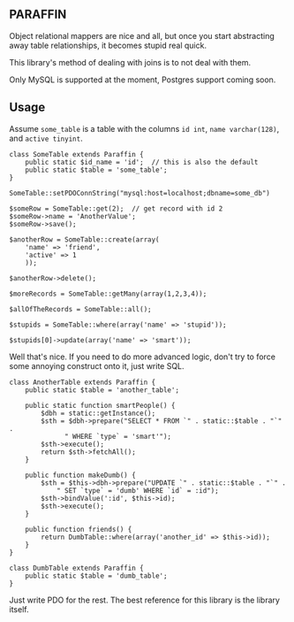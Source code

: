 PARAFFIN
--------

Object relational mappers are nice and all, but once you start abstracting away table relationships, it becomes stupid real quick.

This library's method of dealing with joins is to not deal with them.

Only MySQL is supported at the moment, Postgres support coming soon.

Usage
-----

Assume `some_table` is a table with the columns `id int`, `name varchar(128)`, and `active tinyint`.

    class SomeTable extends Paraffin {
        public static $id_name = 'id';  // this is also the default
        public static $table = 'some_table';
    }
  
    SomeTable::setPDOConnString("mysql:host=localhost;dbname=some_db")
  
    $someRow = SomeTable::get(2);  // get record with id 2
    $someRow->name = 'AnotherValue';
    $someRow->save();
  
    $anotherRow = SomeTable::create(array(
        'name' => 'friend',
        'active' => 1
        ));
  
    $anotherRow->delete();
  
    $moreRecords = SomeTable::getMany(array(1,2,3,4));
  
    $allOfTheRecords = SomeTable::all();
  
    $stupids = SomeTable::where(array('name' => 'stupid'));
  
    $stupids[0]->update(array('name' => 'smart'));

Well that's nice. If you need to do more advanced logic, don't try to force some annoying construct onto it, just write SQL.

    class AnotherTable extends Paraffin {
        public static $table = 'another_table';
  
        public static function smartPeople() {
            $dbh = static::getInstance();
            $sth = $dbh->prepare("SELECT * FROM `" . static::$table . "`" .
                  " WHERE `type` = 'smart'");
            $sth->execute();
            return $sth->fetchAll();
        }
  
        public function makeDumb() {
			$sth = $this->dbh->prepare("UPDATE `" . static::$table . "`" .
  	  	  		" SET `type` = 'dumb' WHERE `id` = :id");
			$sth->bindValue(':id', $this->id);
			$sth->execute();
		}
  
		public function friends() {
  			return DumbTable::where(array('another_id' => $this->id));
		}  
    }
  
    class DumbTable extends Paraffin {
    	public static $table = 'dumb_table';
    }

Just write PDO for the rest. The best reference for this library is the library itself.